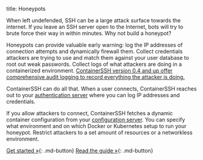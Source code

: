 title: Honeypots

When left undefended, SSH can be a large attack surface towards the internet. If you leave an SSH server open to the Internet, bots will try to brute force their way in within minutes. Why not build a honeypot?

Honeypots can provide valuable early warning: log the IP addresses of connection attempts and dynamically firewall them. Collect credentials attackers are trying to use and match them against your user database to root out weak passwords. Collect logs of what attackers are doing in a containerized environment. [ContainerSSH version 0.4 and up offer comprehensive audit logging to record everything the attacker is doing.](../reference/audit.md)

ContainerSSH can do all that. When a user connects, ContainerSSH reaches out to your [authentication server](../reference/auth.md) where you can log IP addresses and credentials.

If you allow attackers to connect, ContainerSSH fetches a dynamic container configuration from your [configuration server](../reference/configserver.md). You can specify what environment and on which Docker or Kubernetes setup to run your honeypot. Restrict attackers to a set amount of resources or a networkless environment.

[Get started »](../getting-started/index.md){: .md-button} [Read the guide »](../guides/honeypot.md){: .md-button}